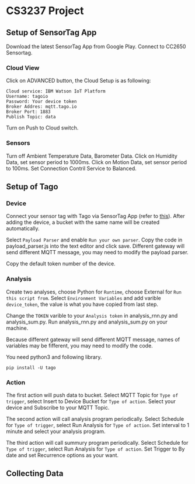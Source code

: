 # CS3237 Project

## Setup of SensorTag App

Download the latest SensorTag App from Google Play. Connect to CC2650 Sensortag.

### Cloud View

Click on ADVANCED button, the Cloud Setup is as following:
```
Cloud service: IBM Watson IoT Platform
Username: tagoio
Password: Your device token
Broker Addres: mqtt.tago.io
Broker Port: 1883
Publish Topic: data
```
Turn on Push to Cloud switch.

### Sensors
Turn off Ambient Temperature Data, Barometer Data. Click on Humidity Data, set sensor period to 1000ms. Click on Motion Data, set sensor period to 100ms. Set Connection Contril Service to Balanced.

## Setup of Tago

### Device

Connect your sensor tag with Tago via SensorTag App (refer to [this](https://docs.tago.io/en/articles/9-mqtt-with-sensor-tag)). After adding the device, a bucket with the same name will be created automatically.

Select `Payload Parser` and enable `Run your own parser`. Copy the code in payload_parser.js into the text editor and click save. Different gateway will send different MQTT message, you may need to modify the payload parser.

Copy the default token number of the device.

### Analysis

Create two analyses, choose Python for `Runtime`, choose External for `Run this script from`. Select `Environment Variables` and add varible `device_token`, the value is what you have copied from last step.

Change the `TOKEN` varible to your `Analysis token` in analysis_rnn.py and analysis_sum.py. Run analysis_rnn.py and analysis_sum.py on your machine.

Because different gateway will send different MQTT message, names of variables may be fifferent, you may need to modify the code.

You need python3 and following library.
```
pip install -U tago
```

### Action

The first action will push data to bucket. Select MQTT Topic for `Type of trigger`, select Insert to Device Bucket for `Type of action`. Select your device and Subscribe to your MQTT Topic.

The second action will call analysis program periodically. Select Schedule for `Type of trigger`, select Run Analysis for `Type of action`. Set interval to 1 minute and select your analysis program.

The third action will call summury program periodically. Select Schedule for `Type of trigger`, select Run Analysis for `Type of action`. Set Trigger to By date and set Recurrence options as your want.

## Collecting Data
